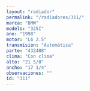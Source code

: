 ```yaml
---
layout: "radiador"
permalink: "/radiadores/311/"
marca: "BMW"
modelo: "325I"
ano: "1998"
motor: "L6 2.5"
transmision: "Automática"
parte: "432488"
clima: "Con clima"
alto: "21 5/8"
ancho: "17 1/4"
observaciones: ""
id: "311"
---
```


